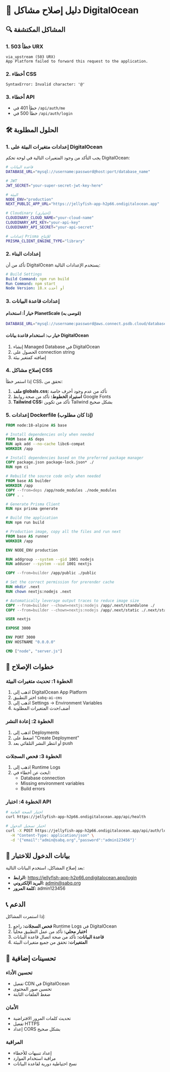 # 🚀 دليل إصلاح مشاكل DigitalOcean

## 🔍 المشاكل المكتشفة

### 1. خطأ 503 URX
```
via_upstream (503 URX)
App Platform failed to forward this request to the application.
```

### 2. أخطاء CSS
```
SyntaxError: Invalid character: '@'
```

### 3. أخطاء API
- خطأ 401 في `/api/auth/me`
- خطأ 500 في `/api/auth/login`

## 🛠️ الحلول المطلوبة

### 1. إعدادات متغيرات البيئة على DigitalOcean

يجب التأكد من وجود المتغيرات التالية في لوحة تحكم DigitalOcean:

```bash
# قاعدة البيانات
DATABASE_URL="mysql://username:password@host:port/database_name"

# JWT
JWT_SECRET="your-super-secret-jwt-key-here"

# البيئة
NODE_ENV="production"
NEXT_PUBLIC_APP_URL="https://jellyfish-app-h2p66.ondigitalocean.app"

# Cloudinary (إختياري)
CLOUDINARY_CLOUD_NAME="your-cloud-name"
CLOUDINARY_API_KEY="your-api-key"
CLOUDINARY_API_SECRET="your-api-secret"

# إعدادات Prisma للإنتاج
PRISMA_CLIENT_ENGINE_TYPE="library"
```

### 2. إعدادات البناء

تأكد من أن DigitalOcean يستخدم الإعدادات التالية:

```yaml
# Build Settings
Build Command: npm run build
Run Command: npm start
Node Version: 18.x أو أحدث
```

### 3. إعدادات قاعدة البيانات

#### خيار أ: استخدام PlanetScale (مُوصى به)
```bash
DATABASE_URL="mysql://username:password@aws.connect.psdb.cloud/database-name?sslaccept=strict"
```

#### خيار ب: استخدام قاعدة بيانات DigitalOcean
1. إنشاء Managed Database في DigitalOcean
2. الحصول على connection string
3. إضافته كمتغير بيئة

### 4. إصلاح مشاكل CSS

إذا استمر خطأ CSS، تحقق من:

1. **ملف globals.css:** تأكد من عدم وجود أحرف خاصة
2. **استيراد الخطوط:** تأكد من صحة روابط Google Fonts
3. **Tailwind CSS:** تأكد من تكوين Tailwind بشكل صحيح

### 5. إعدادات Dockerfile (إذا كان مطلوب)

```dockerfile
FROM node:18-alpine AS base

# Install dependencies only when needed
FROM base AS deps
RUN apk add --no-cache libc6-compat
WORKDIR /app

# Install dependencies based on the preferred package manager
COPY package.json package-lock.json* ./
RUN npm ci

# Rebuild the source code only when needed
FROM base AS builder
WORKDIR /app
COPY --from=deps /app/node_modules ./node_modules
COPY . .

# Generate Prisma Client
RUN npx prisma generate

# Build the application
RUN npm run build

# Production image, copy all the files and run next
FROM base AS runner
WORKDIR /app

ENV NODE_ENV production

RUN addgroup --system --gid 1001 nodejs
RUN adduser --system --uid 1001 nextjs

COPY --from=builder /app/public ./public

# Set the correct permission for prerender cache
RUN mkdir .next
RUN chown nextjs:nodejs .next

# Automatically leverage output traces to reduce image size
COPY --from=builder --chown=nextjs:nodejs /app/.next/standalone ./
COPY --from=builder --chown=nextjs:nodejs /app/.next/static ./.next/static

USER nextjs

EXPOSE 3000

ENV PORT 3000
ENV HOSTNAME "0.0.0.0"

CMD ["node", "server.js"]
```

## 🔧 خطوات الإصلاح

### الخطوة 1: تحديث متغيرات البيئة
1. اذهب إلى DigitalOcean App Platform
2. اختر التطبيق `sabq-ai-cms`
3. اذهب إلى Settings → Environment Variables
4. أضف/حدث المتغيرات المطلوبة

### الخطوة 2: إعادة النشر
1. اذهب إلى Deployments
2. اضغط على "Create Deployment"
3. أو انتظر النشر التلقائي بعد push

### الخطوة 3: فحص السجلات
1. اذهب إلى Runtime Logs
2. ابحث عن أخطاء في:
   - Database connection
   - Missing environment variables
   - Build errors

### الخطوة 4: اختبار API
```bash
# اختبار الصحة العامة
curl https://jellyfish-app-h2p66.ondigitalocean.app/api/health

# اختبار تسجيل الدخول
curl -X POST https://jellyfish-app-h2p66.ondigitalocean.app/api/auth/login \
  -H "Content-Type: application/json" \
  -d '{"email":"admin@sabq.org","password":"admin123456"}'
```

## 🎯 بيانات الدخول للاختبار

بعد إصلاح المشاكل، استخدم البيانات التالية:

- **الرابط:** https://jellyfish-app-h2p66.ondigitalocean.app/login
- **البريد الإلكتروني:** admin@sabq.org
- **كلمة المرور:** admin123456

## 📞 الدعم

إذا استمرت المشاكل:

1. **فحص السجلات:** راجع Runtime Logs في DigitalOcean
2. **اختبار محلي:** تأكد من عمل التطبيق محلياً
3. **قاعدة البيانات:** تأكد من صحة اتصال قاعدة البيانات
4. **المتغيرات:** تحقق من جميع متغيرات البيئة

## 🚀 تحسينات إضافية

### تحسين الأداء
- تفعيل CDN في DigitalOcean
- تحسين صور المحتوى
- ضغط الملفات الثابتة

### الأمان
- تحديث كلمات المرور الافتراضية
- تفعيل HTTPS
- إعداد CORS بشكل صحيح

### المراقبة
- إعداد تنبيهات للأخطاء
- مراقبة استخدام الموارد
- نسخ احتياطية دورية لقاعدة البيانات 